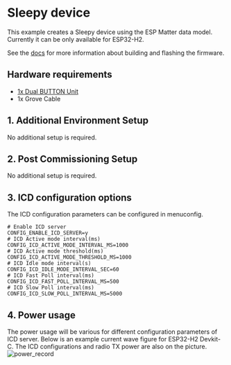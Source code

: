 # Sleepy device

This example creates a Sleepy device using the ESP Matter
data model. Currently it can be only available for ESP32-H2.

See the [docs](https://docs.espressif.com/projects/esp-matter/en/latest/esp32/developing.html) for more information about building and flashing the firmware.

## Hardware requirements

- [1x Dual BUTTON Unit](https://docs.m5stack.com/en/unit/dual_button)
- 1x Grove Cable

## 1. Additional Environment Setup

No additional setup is required.

## 2. Post Commissioning Setup

No additional setup is required.

## 3. ICD configuration options

The ICD configuration parameters can be configured in menuconfig.

```
# Enable ICD server
CONFIG_ENABLE_ICD_SERVER=y
# ICD Active mode interval(ms)
CONFIG_ICD_ACTIVE_MODE_INTERVAL_MS=1000
# ICD Active mode threshold(ms)
CONFIG_ICD_ACTIVE_MODE_THRESHOLD_MS=1000
# ICD Idle mode interval(s)
CONFIG_ICD_IDLE_MODE_INTERVAL_SEC=60
# ICD Fast Poll interval(ms)
CONFIG_ICD_FAST_POLL_INTERVAL_MS=500
# ICD Slow Poll interval(ms)
CONFIG_ICD_SLOW_POLL_INTERVAL_MS=5000
```

## 4. Power usage

The power usage will be various for different configuration parameters of ICD server. Below is an example current wave figure for ESP32-H2 Devkit-C. The ICD configurations and radio TX power are also on the picture.
![power_record](image/power_record.png)

